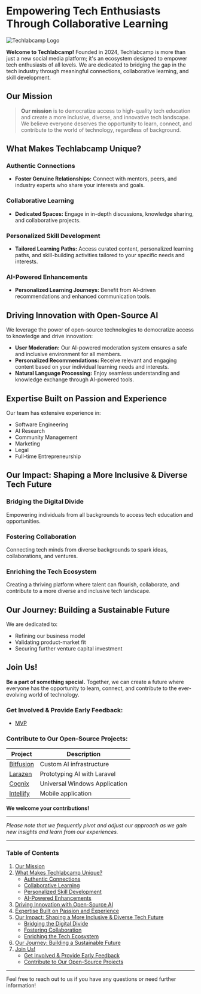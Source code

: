 # Empowering Tech Enthusiasts Through Collaborative Learning

![Techlabcamp Logo](https://techlabcamp.ai/upload/images/logo/zeYQ-dashboard-techlabcamp-logo.png)

**Welcome to Techlabcamp!** Founded in 2024, Techlabcamp is more than just a new social media platform; it's an ecosystem designed to empower tech enthusiasts of all levels. We are dedicated to bridging the gap in the tech industry through meaningful connections, collaborative learning, and skill development.

## Our Mission

> **Our mission** is to democratize access to high-quality tech education and create a more inclusive, diverse, and innovative tech landscape. We believe everyone deserves the opportunity to learn, connect, and contribute to the world of technology, regardless of background.

## What Makes Techlabcamp Unique?

### Authentic Connections

- **Foster Genuine Relationships:** Connect with mentors, peers, and industry experts who share your interests and goals.

### Collaborative Learning

- **Dedicated Spaces:** Engage in in-depth discussions, knowledge sharing, and collaborative projects.

### Personalized Skill Development

- **Tailored Learning Paths:** Access curated content, personalized learning paths, and skill-building activities tailored to your specific needs and interests.

### AI-Powered Enhancements

- **Personalized Learning Journeys:** Benefit from AI-driven recommendations and enhanced communication tools.

## Driving Innovation with Open-Source AI

We leverage the power of open-source technologies to democratize access to knowledge and drive innovation:

- **User Moderation:** Our AI-powered moderation system ensures a safe and inclusive environment for all members.
- **Personalized Recommendations:** Receive relevant and engaging content based on your individual learning needs and interests.
- **Natural Language Processing:** Enjoy seamless understanding and knowledge exchange through AI-powered tools.

## Expertise Built on Passion and Experience

Our team has extensive experience in:

- Software Engineering
- AI Research
- Community Management
- Marketing
- Legal
- Full-time Entrepreneurship

## Our Impact: Shaping a More Inclusive & Diverse Tech Future

### Bridging the Digital Divide

Empowering individuals from all backgrounds to access tech education and opportunities.

### Fostering Collaboration

Connecting tech minds from diverse backgrounds to spark ideas, collaborations, and ventures.

### Enriching the Tech Ecosystem

Creating a thriving platform where talent can flourish, collaborate, and contribute to a more diverse and inclusive tech landscape.

## Our Journey: Building a Sustainable Future

We are dedicated to:

- Refining our business model
- Validating product-market fit
- Securing further venture capital investment

## Join Us!

**Be a part of something special.** Together, we can create a future where everyone has the opportunity to learn, connect, and contribute to the ever-evolving world of technology.

### Get Involved & Provide Early Feedback:

- [MVP](https://techlabcamp.ai/)

### Contribute to Our Open-Source Projects:

| Project     | Description |
|-------------|-------------|
| [Bitfusion](https://github.com/binarybrainiacs/bitfusion) | Custom AI infrastructure |
| [Larazen](https://github.com/binarybrainiacs/larazen)     | Prototyping AI with Laravel |
| [Cognix](https://github.com/binarybrainiacs/cognix)       | Universal Windows Application |
| [Intellify](https://github.com/binarybrainiacs/intellify) | Mobile application |

**We welcome your contributions!**

---

*Please note that we frequently pivot and adjust our approach as we gain new insights and learn from our experiences.*

---

### Table of Contents

1. [Our Mission](#our-mission)
2. [What Makes Techlabcamp Unique?](#what-makes-techlabcamp-unique)
   - [Authentic Connections](#authentic-connections)
   - [Collaborative Learning](#collaborative-learning)
   - [Personalized Skill Development](#personalized-skill-development)
   - [AI-Powered Enhancements](#ai-powered-enhancements)
3. [Driving Innovation with Open-Source AI](#driving-innovation-with-open-source-ai)
4. [Expertise Built on Passion and Experience](#expertise-built-on-passion-and-experience)
5. [Our Impact: Shaping a More Inclusive & Diverse Tech Future](#our-impact-shaping-a-more-inclusive--diverse-tech-future)
   - [Bridging the Digital Divide](#bridging-the-digital-divide)
   - [Fostering Collaboration](#fostering-collaboration)
   - [Enriching the Tech Ecosystem](#enriching-the-tech-ecosystem)
6. [Our Journey: Building a Sustainable Future](#our-journey-building-a-sustainable-future)
7. [Join Us!](#join-us)
   - [Get Involved & Provide Early Feedback](#get-involved--provide-early-feedback)
   - [Contribute to Our Open-Source Projects](#contribute-to-our-open-source-projects)

---

Feel free to reach out to us if you have any questions or need further information!
